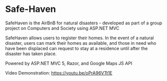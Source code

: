 # Safe-Haven
SafeHaven is the AirBnB for natural disasters - developed as part of a group project on Computers and Society using ASP.NET MVC

SafeHaven allows users to register their homes. In the event of a natural disaster, users can mark their homes as available, 
and those in need who have been displaced can request to stay at a residence until after the disaster has taken place. 

Powered by ASP.NET MVC 5, Razor, and Google Maps JS API

Video Demonstration:
https://youtu.be/oPrA96VTt1E
